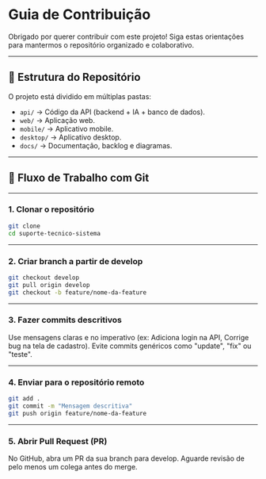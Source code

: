 # Guia de Contribuição

Obrigado por querer contribuir com este projeto!
Siga estas orientações para mantermos o repositório organizado e colaborativo.

---

## 📂 Estrutura do Repositório
O projeto está dividido em múltiplas pastas:
- `api/` → Código da API (backend + IA + banco de dados).  
- `web/` → Aplicação web.  
- `mobile/` → Aplicativo mobile.  
- `desktop/` → Aplicativo desktop.  
- `docs/` → Documentação, backlog e diagramas.  

---

## 🔄 Fluxo de Trabalho com Git

---

### 1. Clonar o repositório
```bash
git clone 
cd suporte-tecnico-sistema
```

---

### 2. Criar branch a partir de develop
```bash
git checkout develop
git pull origin develop
git checkout -b feature/nome-da-feature
```

---

### 3. Fazer commits descritivos

Use mensagens claras e no imperativo (ex: Adiciona login na API, Corrige bug na tela de cadastro).
Evite commits genéricos como "update", "fix" ou "teste".

---

### 4. Enviar para o repositório remoto
```bash
git add .
git commit -m "Mensagem descritiva"
git push origin feature/nome-da-feature
```

---

### 5. Abrir Pull Request (PR)

No GitHub, abra um PR da sua branch para develop.
Aguarde revisão de pelo menos um colega antes do merge.